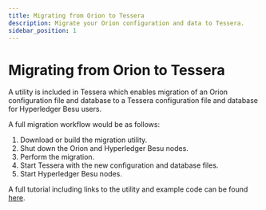 ```yaml
---
title: Migrating from Orion to Tessera
description: Migrate your Orion configuration and data to Tessera.
sidebar_position: 1
---
```


# Migrating from Orion to Tessera

A utility is included in Tessera which enables migration of an Orion configuration file and database to a Tessera configuration file and database for Hyperledger Besu users.

A full migration workflow would be as follows:

1. Download or build the migration utility.
1. Shut down the Orion and Hyperledger Besu nodes.
1. Perform the migration.
1. Start Tessera with the new configuration and database files.
1. Start Hyperledger Besu nodes.

A full tutorial including links to the utility and example code can be found [here](https://docs.orion.consensys.net/en/latest/Tutorials/Migrating-from-Orion-to-Tessera/).
